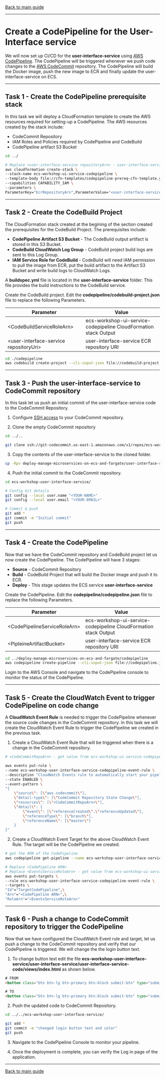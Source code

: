 [Back to main guide](../README.md)

___

# Create a CodePipeline for the User-Interface service

We will now set up CI/CD for the **user-interface-service** using [AWS CodePipeline](https://aws.amazon.com/codepipeline/). The CodePipeline will be triggered whenever we push code changes to the [AWS CodeCommit](https://aws.amazon.com/codecommit/) repository. The CodePipeline will build the Docker image, push the new image to ECR and finally update the user-interface-service on ECS.

___

## Task 1 - Create the CodePipeline prerequisite stack

In this task we will deploy a CloudFormation template to create the AWS resources required for setting-up a CodePipeline. The AWS resources created by the stack include:

- CodeCommit Repository
- IAM Roles and Policies required by CodePipeline and CodeBuild
- CodePipeline artifact S3 Bucket

```bash
cd ../

# Replace <user-interface-service repositoryArn> - user-interface-service ECR Repository ARN
aws cloudformation create-stack \
--stack-name ecs-workshop-ui-service-codepipeline \
--template-body file://cfn-templates/codepipeline-prereq-cfn-template.yaml \
--capabilities CAPABILITY_IAM \
--parameters \
ParameterKey="EcrRepositoryArn",ParameterValue="<user-interface-service repositoryArn>"
```

___

## Task 2 - Create the CodeBuild Project

The CloudFormation stack created at the begining of the section created the prerequisites for the CodeBuild Project. The prerequisites include:

- **CodePipeline Artifact S3 Bucket** - The CodeBuild output artifact is stored in this S3 Bucket.
- **CodeBuild CloudWatch Log Group** - CodeBuild project build logs are sent to this Log Group.
- **IAM Service Role for CodeBuild** - CodeBuild will need IAM permission to pull the image from ECR, put the build artifact to the Artifact S3 Bucket and write build logs to CloudWatch Logs.

A **buildspec.yml** file is located in the **user-interface-service** folder. This file provides the build instructions to the CodeBuild service.

Create the CodeBuild project. Edit the **codepipeline/codebuild-project.json** file to replace the following Parameters.

| Parameter                                   | Value                                                            |
|---------------------------------------------|------------------------------------------------------------------|
|&lt;CodeBuildServiceRoleArn&gt;              | ecs-workshop-ui-service-codepipeline CloudFormation stack Output |
|&lt;user-interface-service repositoryUri&gt; | user-interface-service ECR repository URI                        |

```bash
cd ./codepipeline
aws codebuild create-project --cli-input-json file://codebuild-project.json
```

___

## Task 3 - Push the user-interface-service to CodeCommit repository

In this task let us push an initial commit of the user-interface-service code to the CodeCommit Repository.

1. Configure [SSH access](https://docs.aws.amazon.com/codecommit/latest/userguide/setting-up-ssh-unixes.html#setting-up-ssh-unixes-keys) to your CodeCommit repository.

2. Clone the empty CodeCommit repository

```bash
cd ../..

git clone ssh://git-codecommit.us-east-1.amazonaws.com/v1/repos/ecs-workshop-user-interface-service
```

3. Copy the contents of the user-interface-service to the cloned folder.

```bash
cp -Rpv deploy-manage-microservices-on-ecs-and-fargate/user-interface-service/* ecs-workshop-user-interface-service/
```

4. Push the initial commit to the CodeCommit repository.

```bash
cd ecs-workshop-user-interface-service/

# Config Git details
git config --local user.name "<YOUR-NAME>"
git config --local user.email "<YOUR-EMAIL>"

# Commit & push
git add *
git commit -m "Initial commit"
git push
```

___

## Task 4 - Create the CodePipeline

Now that we have the CodeCommit repository and CodeBuild project let us now create the CodePipeline. The CodePipeline will have 3 stages:
- **Source** - CodeCommit Repository
- **Build** - CodeBuild Project that will build the Docker image and push it to ECR.
- **Deploy** - This stage updates the ECS service **user-interface-service**

Create the CodePipeline.  Edit the **codepipeline/codepipeline.json** file to replace the following Parameters.

| Parameter                         | Value                                                            |
|-----------------------------------|------------------------------------------------------------------|
|&lt;CodePipelineServiceRoleArn&gt; | ecs-workshop-ui-service-codepipeline CloudFormation stack Output |
|&lt;PipleineArtifactBucket&gt;     | user-interface-service ECR repository URI                        |

```bash
cd ../deploy-manage-microservices-on-ecs-and-fargate/codepipeline
aws codepipeline create-pipeline --cli-input-json file://codepipeline.json
```

Login to the AWS Console and navigate to the CodePipeline console to monitor the status of the CodePipeline.

___

## Task 5 - Create the CloudWatch Event to trigger CodePipeline on code change

A **CloudWatch Event Rule** is needed to trigger the CodePipeline whenever the source code changes in the CodeCommit repository. In this task we will create the CloudWatch Event Rule to trigger the CodePipeline we created in the previous task.

1. Create a CloudWatch Event Rule that will be triggered when there is a change in the CodeCommit repository.

```bash
# <CodeCommitRepoArn> - get value from ecs-workshop-ui-service-codepipeline CloudFormation stack output

aws events put-rule \
--name ecs-workshop-user-interface-service-codepipeline-event-rule \
--description "CloudWatch Events rule to automatically start your pipeline when a change occurs in the ecs-workshop-user-interface-service CodeCommit repository" \
--state ENABLED \
--event-pattern \
"{
    \"source\": [\"aws.codecommit\"],
    \"detail-type\": [\"CodeCommit Repository State Change\"],
    \"resources\": [\"<CodeCommitRepoArn>\"],
    \"detail\": {
        \"event\": [\"referenceCreated\",\"referenceUpdated\"],
        \"referenceType\": [\"branch\"],
        \"referenceName\": [\"master\"]
    }
}"
```

2. Create a CloudWatch Event Target for the above CloudWatch Event Rule. The target will be the CodePipeline we created.

```bash
# get the ARN of the CodePipeline
aws codepipeline get-pipeline --name ecs-workshop-user-interface-service-codepipeline --query metadata.pipelineArn
```

```bash
# Replace <CodePipeline ARN>
# Replace <EventsServiceRoleArn> - get value from ecs-workshop-ui-service-codepipeline CloudFormation stack output
aws events put-targets \
--rule ecs-workshop-user-interface-service-codepipeline-event-rule \
--targets \
"Id"="TargetCodePipeline",\
"Arn"="<CodePipeline ARN>",\
"RoleArn"="<EventsServiceRoleArn>"
```

___

## Task 6 - Push a change to CodeCommit repository to trigger the CodePipeline

Now that we have configured the CloudWatch Event rule and target, let us push a change to the CodeCommit repository and verify that our CodePipeline is triggered. We will change the the login button text.

1. To change button text edit the file **ecs-workshop-user-interface-service/user-interface-service/user-interface-service-code/views/index.html** as shown below.

```html
# FROM
<button class="btn btn-lg btn-primary btn-block submit-btn" type="submit">Log in</button>

# TO
<button class="btn btn-lg btn-primary btn-block submit-btn" type="submit">Sign in</button>
```

2. Push the updated code to CodeCommit Repository.

```bash
cd ../../ecs-workshop-user-interface-service/

git add *
git commit -m "changed login button text and color"
git push
```

3. Navigate to the CodePipeline Console to monitor your pipeline.

4. Once the deployment is complete, you can verify the Log in page of the application.

___

[Back to main guide](../README.md)